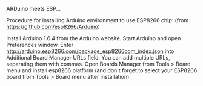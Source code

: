 ARDuino meets ESP...

Procedure for installing Arduino environment to use ESP8266 chip: (from https://github.com/esp8266/Arduino)

Install Arduino 1.6.4 from the Arduino website.
Start Arduino and open Preferences window.
Enter http://arduino.esp8266.com/package_esp8266com_index.json into Additional Board Manager URLs field. You can add multiple URLs, separating them with commas.
Open Boards Manager from Tools > Board menu and install esp8266 platform (and don't forget to select your ESP8266 board from Tools > Board menu after installation).


